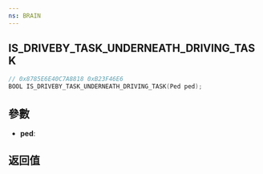 ```yaml
---
ns: BRAIN
---
```

## IS_DRIVEBY_TASK_UNDERNEATH_DRIVING_TASK

```c
// 0x8785E6E40C7A8818 0xB23F46E6
BOOL IS_DRIVEBY_TASK_UNDERNEATH_DRIVING_TASK(Ped ped);
```


## 參數
* **ped**: 

## 返回值
